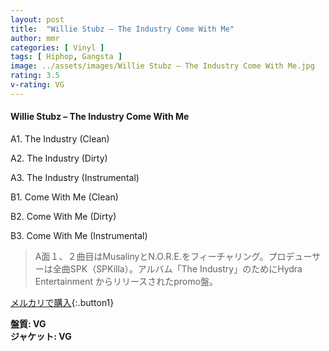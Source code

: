 ```yaml
---
layout: post
title:  "Willie Stubz – The Industry Come With Me"
author: mmr
categories: [ Vinyl ]
tags: [ Hiphop, Gangsta ]
image: ../assets/images/Willie Stubz – The Industry Come With Me.jpg
rating: 3.5
v-rating: VG
---
```


#### Willie Stubz – The Industry Come With Me

A1. The Industry (Clean)

A2. The Industry (Dirty)

A3. The Industry (Instrumental)

B1. Come With Me (Clean)

B2. Come With Me (Dirty)

B3. Come With Me (Instrumental)

> A面１、２曲目はMusalinyとN.O.R.E.をフィーチャリング。プロデューサーは全曲SPK（SPKilla）。アルバム「The Industry」のためにHydra Entertainment からリリースされたpromo盤。

[メルカリで購入](https://jp.mercari.com/item/m69076614496){:.button1}

<div class="mt-4 mb-4 d-flex align-items-center">
<strong class="mr-1">盤質: VG</strong>
</div>
<div class="mt-4 mb-4 d-flex align-items-center">
<strong class="mr-1">ジャケット: VG</strong>
</div>
